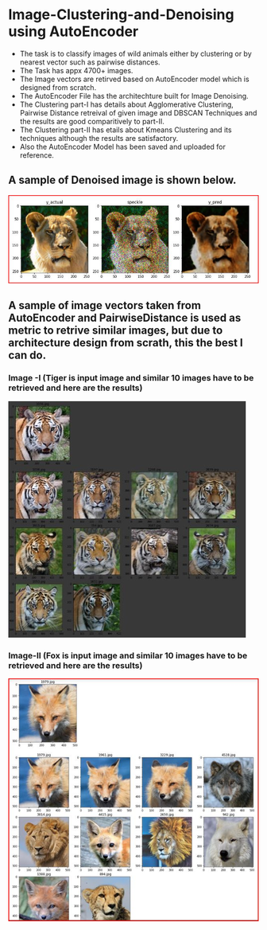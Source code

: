 # Image-Clustering-and-Denoising using AutoEncoder

* The task is to classify images of wild animals either by clustering or by nearest vector such as pairwise distances. 
* The Task has appx 4700+ images. 
* The Image vectors are retirved based on AutoEncoder model which is designed from scratch.
* The AutoEncoder File has the architechture built for Image Denoising.
* The Clustering part-I has details about Agglomerative Clustering, Pairwise Distance retreival of given image and DBSCAN Techniques and the results are good comparitively to part-II.
* The Clustering part-II has etails about Kmeans Clustering and its techniques although the results are satisfactory.
* Also the AutoEncoder Model has been saved and uploaded for reference.
## A sample of Denoised image is shown below.

![alt text](https://github.com/bharathbhimshetty/Image-Clustering-and-AutoEncoder/blob/master/Sample%20denoising%20image.JPG?raw=true)

## A sample of image vectors taken from AutoEncoder and PairwiseDistance is used as metric to retrive similar images, but due to architecture design from scrath, this the best I can do.

### Image -I (Tiger is input image and similar 10 images have to be retrieved and here are the results)

![alt text](https://github.com/bharathbhimshetty/Image-Clustering-and-AutoEncoder/blob/master/Tiger.JPG?raw=true)

### Image-II (Fox is input image and similar 10 images have to be retrieved and here are the results)

![alt text](https://github.com/bharathbhimshetty/Image-Clustering-and-AutoEncoder/blob/master/sample%20image%20retrieval%202.JPG?raw=true)
